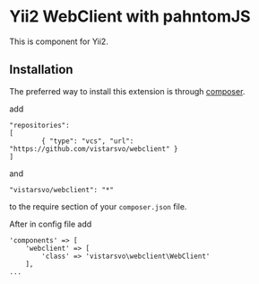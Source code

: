 # Yii2 WebClient with pahntomJS
This is component for Yii2. 
 
Installation
------------

The preferred way to install this extension is through [composer](http://getcomposer.org/download/).

add

```
"repositories": 
[
        { "type": "vcs", "url": "https://github.com/vistarsvo/webclient" }
]
```
and
```
"vistarsvo/webclient": "*"
```

to the require section of your `composer.json` file.

After in config file add
```
'components' => [
    'webclient' => [
        'class' => 'vistarsvo\webclient\WebClient'
    ],
...
```
 

